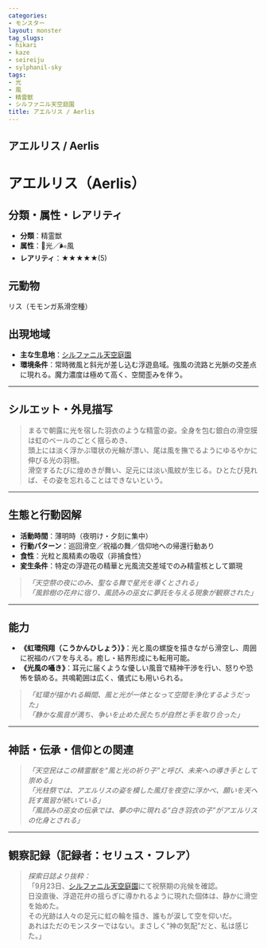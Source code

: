 ```yaml
---
categories:
- モンスター
layout: monster
tag_slugs:
- hikari
- kaze
- seireiju
- sylphanil-sky
tags:
- 光
- 風
- 精霊獣
- シルファニル天空庭園
title: アエルリス / Aerlis
---
```


## アエルリス / Aerlis


# アエルリス（Aerlis）

## 分類・属性・レアリティ
* **分類**：精霊獣
* **属性**：🌟光／🌬風
* **レアリティ**：★★★★★(5)

## 元動物
リス（モモンガ系滑空種）

## 出現地域
* **主な生息地**：[シルファニル天空庭園](../place/sylphanil_sky.md)
* **環境条件**：常時微風と斜光が差し込む浮遊島域。強風の流路と光脈の交差点に現れる。魔力濃度は極めて高く、空間歪みを伴う。

---

## シルエット・外見描写
> まるで朝露に光を宿した羽衣のような精霊の姿。全身を包む銀白の滑空膜は虹のベールのごとく揺らめき、  
> 頭上には淡く浮かぶ環状の光輪が漂い、尾は風を撫でるようにゆるやかに伸びる光の羽根。  
> 滑空するたびに煌めきが舞い、足元には淡い風紋が生じる。ひとたび見れば、その姿を忘れることはできないという。

---

## 生態と行動図解
* **活動時間**：薄明時（夜明け・夕刻に集中）
* **行動パターン**：巡回滑空／祝福の舞／信仰地への帰還行動あり
* **食性**：光粒と風精素の吸収（非捕食性）
* **変生条件**：特定の浮遊花の精華と光風流交差域でのみ精霊核として顕現

> *「天空祭の夜にのみ、聖なる舞で星光を導くとされる」*  
> *「風鈴樹の花弁に宿り、風読みの巫女に夢託を与える現象が観察された」*

---

## 能力
* **《虹環飛翔（こうかんひしょう）》**：光と風の螺旋を描きながら滑空し、周囲に祝福のバフを与える。癒し・結界形成にも転用可能。
* **《光風の囁き》**：耳元に届くような優しい風音で精神干渉を行い、怒りや恐怖を鎮める。共鳴範囲は広く、儀式にも用いられる。

> *「虹環が描かれる瞬間、風と光が一体となって空間を浄化するようだった」*  
> *「静かな風音が満ち、争いを止めた民たちが自然と手を取り合った」*

---

## 神話・伝承・信仰との関連
> *「天空民はこの精霊獣を“風と光の祈り子”と呼び、未来への導き手として崇める」*  
> *「光柱祭では、アエルリスの姿を模した風灯を夜空に浮かべ、願いを天へ託す風習が続いている」*  
> *「風読みの巫女の伝承では、夢の中に現れる“白き羽衣の子”がアエルリスの化身とされる」*

---

## 観察記録（記録者：セリュス・フレア）

> *探索日誌より抜粋：*  
> 「9月23日、[シルファニル天空庭園](../place/sylphanil_sky.md)にて祝祭期の兆候を確認。  
> 日没直後、浮遊花弁の揺らぎに導かれるように現れた個体は、静かに滑空を始めた。  
> その光跡は人々の足元に虹の輪を描き、誰もが涙して空を仰いだ。  
> あれはただのモンスターではない。まさしく“神の気配”だと、私は感じた。」